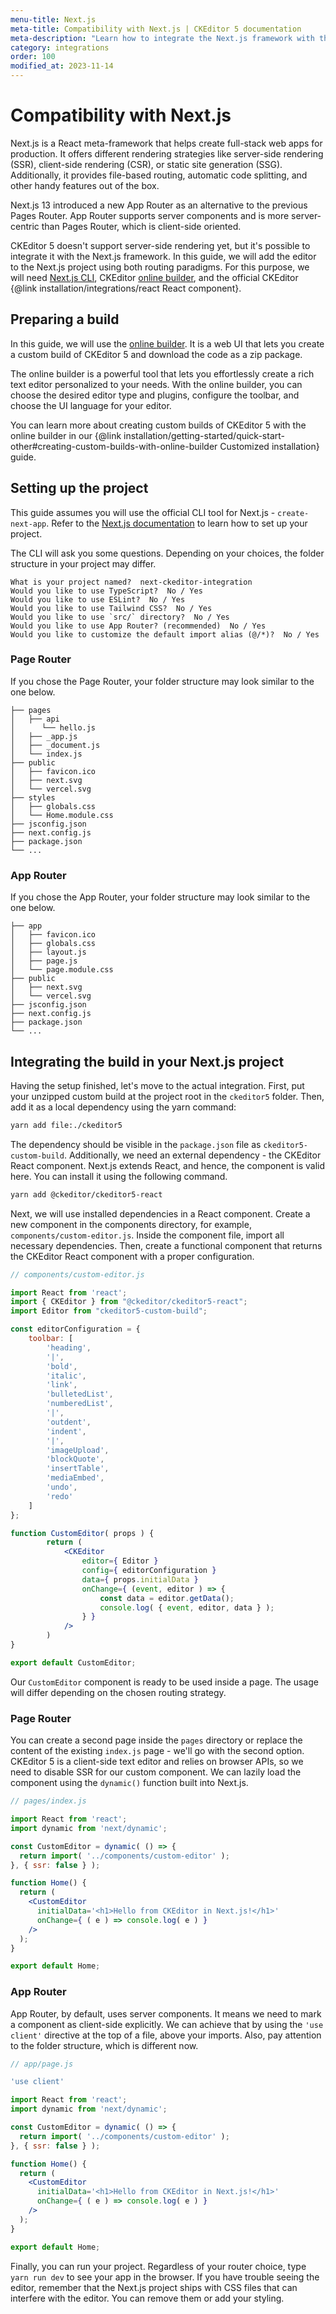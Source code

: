 ```yaml
---
menu-title: Next.js
meta-title: Compatibility with Next.js | CKEditor 5 documentation
meta-description: "Learn how to integrate the Next.js framework with the rich text editor - CKEditor 5 - using both routing strategies: App Router and Pages Router."
category: integrations
order: 100
modified_at: 2023-11-14
---
```


# Compatibility with Next.js

Next.js is a React meta-framework that helps create full-stack web apps for production. It offers different rendering strategies like server-side rendering (SSR), client-side rendering (CSR), or static site generation (SSG). Additionally, it provides file-based routing, automatic code splitting, and other handy features out of the box.

Next.js 13 introduced a new App Router as an alternative to the previous Pages Router. App Router supports server components and is more server-centric than Pages Router, which is client-side oriented.

CKEditor&nbsp;5 doesn't support server-side rendering yet, but it's possible to integrate it with the Next.js framework. In this guide, we will add the editor to the Next.js project using both routing paradigms. For this purpose, we will need [Next.js CLI](https://nextjs.org/docs/pages/api-reference/create-next-app), CKEditor [online builder](https://ckeditor.com/ckeditor-5/online-builder/), and the official CKEditor {@link installation/integrations/react React component}.

## Preparing a build

In this guide, we will use the [online builder](https://ckeditor.com/ckeditor-5/online-builder/). It is a web UI that lets you create a custom build of CKEditor&nbsp;5 and download the code as a zip package.

The online builder is a powerful tool that lets you effortlessly create a rich text editor personalized to your needs. With the online builder, you can choose the desired editor type and plugins, configure the toolbar, and choose the UI language for your editor.

You can learn more about creating custom builds of CKEditor&nbsp;5 with the online builder in our {@link installation/getting-started/quick-start-other#creating-custom-builds-with-online-builder Customized installation} guide.

## Setting up the project

This guide assumes you will use the official CLI tool for Next.js - `create-next-app`. Refer to the [Next.js documentation](https://nextjs.org/docs/pages/api-reference/create-next-app) to learn how to set up your project.

The CLI will ask you some questions. Depending on your choices, the folder structure in your project may differ.

```plain
What is your project named?  next-ckeditor-integration
Would you like to use TypeScript?  No / Yes
Would you like to use ESLint?  No / Yes
Would you like to use Tailwind CSS?  No / Yes
Would you like to use `src/` directory?  No / Yes
Would you like to use App Router? (recommended)  No / Yes
Would you like to customize the default import alias (@/*)?  No / Yes
```

### Page Router

If you chose the Page Router, your folder structure may look similar to the one below.

```plain
├── pages
│   ├── api
│      └── hello.js
│   ├── _app.js
│   ├── _document.js
│   └── index.js
├── public
│   ├── favicon.ico
│   ├── next.svg
│   └── vercel.svg
├── styles
│   ├── globals.css
│   └── Home.module.css
├── jsconfig.json
├── next.config.js
├── package.json
└── ...
```

### App Router

If you chose the App Router, your folder structure may look similar to the one below.

```plain
├── app
│   ├── favicon.ico
│   ├── globals.css
│   ├── layout.js
│   ├── page.js
│   └── page.module.css
├── public
│   ├── next.svg
│   └── vercel.svg
├── jsconfig.json
├── next.config.js
├── package.json
└── ...
```

## Integrating the build in your Next.js project

Having the setup finished, let's move to the actual integration. First, put your unzipped custom build at the project root in the `ckeditor5` folder. Then, add it as a local dependency using the yarn command:

```bash
yarn add file:./ckeditor5
```

The dependency should be visible in the `package.json` file as `ckeditor5-custom-build`. Additionally, we need an external dependency - the CKEditor React component. Next.js extends React, and hence, the component is valid here. You can install it using the following command.

```bash
yarn add @ckeditor/ckeditor5-react
```

Next, we will use installed dependencies in a React component. Create a new component in the components directory, for example, `components/custom-editor.js`. Inside the component file, import all necessary dependencies. Then, create a functional component that returns the CKEditor React component with a proper configuration.

```jsx
// components/custom-editor.js

import React from 'react';
import { CKEditor } from "@ckeditor/ckeditor5-react";
import Editor from "ckeditor5-custom-build";

const editorConfiguration = {
    toolbar: [
        'heading',
        '|',
        'bold',
        'italic',
        'link',
        'bulletedList',
        'numberedList',
        '|',
        'outdent',
        'indent',
        '|',
        'imageUpload',
        'blockQuote',
        'insertTable',
        'mediaEmbed',
        'undo',
        'redo'
    ]
};

function CustomEditor( props ) {
		return (
			<CKEditor
				editor={ Editor }
				config={ editorConfiguration }
				data={ props.initialData }
				onChange={ (event, editor ) => {
					const data = editor.getData();
					console.log( { event, editor, data } );
				} }
			/>
		)
}

export default CustomEditor;
```

Our `CustomEditor` component is ready to be used inside a page. The usage will differ depending on the chosen routing strategy.

### Page Router

You can create a second page inside the `pages` directory or replace the content of the existing `index.js` page - we'll go with the second option. CKEditor&nbsp;5 is a client-side text editor and relies on browser APIs, so we need to disable SSR for our custom component. We can lazily load the component using the `dynamic()` function built into Next.js.

```jsx
// pages/index.js

import React from 'react';
import dynamic from 'next/dynamic';

const CustomEditor = dynamic( () => {
  return import( '../components/custom-editor' );
}, { ssr: false } );

function Home() {
  return (
    <CustomEditor 
      initialData='<h1>Hello from CKEditor in Next.js!</h1>'
      onChange={ ( e ) => console.log( e ) }
    />
  );
}

export default Home;
```

### App Router

App Router, by default, uses server components. It means we need to mark a component as client-side explicitly. We can achieve that by using the `'use client'` directive at the top of a file, above your imports. Also, pay attention to the folder structure, which is different now.

```jsx
// app/page.js

'use client'

import React from 'react';
import dynamic from 'next/dynamic';

const CustomEditor = dynamic( () => {
  return import( '../components/custom-editor' );
}, { ssr: false } );

function Home() {
  return (
    <CustomEditor 
      initialData='<h1>Hello from CKEditor in Next.js!</h1>'
      onChange={ ( e ) => console.log( e ) }
    />
  );
}

export default Home;
```

Finally, you can run your project. Regardless of your router choice, type `yarn run dev` to see your app in the browser. If you have trouble seeing the editor, remember that the Next.js project ships with CSS files that can interfere with the editor. You can remove them or add your styling.
